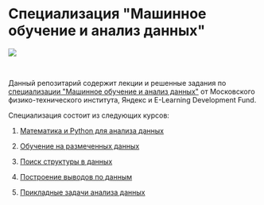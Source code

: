 # Специализация "Машинное обучение и анализ данных"
<p>
  <a href="https://www.coursera.org/specializations/machine-learning-data-analysis">
    <img src="https://d3njjcbhbojbot.cloudfront.net/api/utilities/v1/imageproxy/https://d15cw65ipctsrr.cloudfront.net/db/abe010b0bd11e5bda4c35792983a0c/2-05.jpg?auto=format%2Ccompress&dpr=1">
  </a>
</p>
<br>

Данный репозитарий содержит лекции и решенные задания по [cпециализации "Машинное обучение и анализ данных"](https://www.coursera.org/specializations/machine-learning-data-analysis)
от Московского физико-технического института, Яндекс и E-Learning Development Fund.

Специализация состоит из следующих курсов:

1. [Математика и Python для анализа данных](course_01_mathematics_and_python)

2. [Обучение на размеченных данных](course_02_supervised_learning)

3. [Поиск структуры в данных](course_03_unsupervised_learning)

4. [Построение выводов по данным](course_04_stats_for_data_analysis)

5. [Прикладные задачи анализа данных](course_05_data_analysis_applications)
